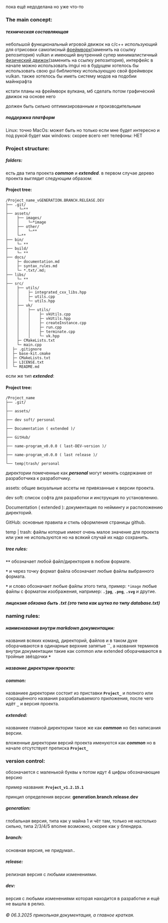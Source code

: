 пока ещё недоделана но уже что-то

### The main concept:
##### техническая составляющая
небольшой функциональный игровой движок на c/c++ использующий для отрисовки самописный [фреймворк](https://github.com/waflya-xleb/Engine/wiki)(заменить на ссылку репозитория) vulkan и имеющий внутренний супер минималистичный [физический движок](https://github.com/waflya-xleb/Engine/wiki)(заменить на ссылку репозитория), интерфейс в начале можно использовать imgui но в будущем хотелось бы использовать свою gui библиотеку использующую свой фреймворк vulkan.
также хотелось бы иметь систему модов на подобии майнкрафта

кстати планы на фреймворк вулкана, мб сделать потом графический движок на основе него

должен быть сильно оптимизированным и производительным
##### поддержка платформ
Linux: точно
MacOs: может быть но только если мне будет интересно и под рукой будет мак
windows: скорее всего нет
телефоны: НЕТ


### Project structure:
##### folders:
есть два типа проекта ***common*** и ***extended***.
в первом случае дерево проекта выглядит следующим образом:
#### Project tree:
~~~
/Project_name_vGENERATION.BRANCH.RELEASE.DEV
├── .git/
│     └─**
├── assets/
│    ├── images/
│    │    └─*image
│    ├── other/
│    │    └─**
│    └─**
├── bin/
│    └─ **
├── build/
│    └─ **
├── docs/
│    ├─ documentation.md
│    ├─ syntax_rules.md
│    └─ *.txt/.md;
├── libs/
│    └─ **
├── src/
│    ├── utils/
│    │    ├─ integrated_cxx_libs.hpp
│    │    ├─ utils.cpp
│    │    └─ utils.hpp
│    ├── vk/
│    │    ├── utils/
│    │    │    ├─ vkUtils.cpp
│    │    │    ├─ vkUtils.hpp
│    │    │    ├─ createInstance.cpp
│    │    │    ├─ run.cpp
│    │    │    ├─ terminate.cpp
│    │    │    └─ vk.hpp
│    ├─ CMakeLists.txt
│    └─ main.cpp
│  ├─ .gitignore
│  ├─ base-kit.cmake
│  ├─ CMakeLists.txt
│  ├─ LICENSE.txt
│  └─ README.md
  ~~~

если же тип ***extended***:
#### Project tree:
~~~
/Project_name
├── .git/
│
├── assets/
│
├── dev soft/ personal
│
├── Documentation ( extended )/
│
├── GitHub/
│
├── name-program_v0.0.0 ( last-DEV-version )/
│
├── name-program_v0.0.0 ( last release )/
│
└── temp|trash/ personal
  ~~~
директории помеченные как ***personal*** могут менять содержание от разработчика к разработчику.

assets: общие визуальные ассеты не привязанные к версии проекта.

dev soft: список софта для разработки и инструкция по установлению.

Documentation ( extended ): документация по неймингу и расположению директорий.

GitHub: основные правила и стиль оформления страницы github.

temp | trash: файлы которые имеют очень малое значение для проекта или уже не используются но на всякий случай их надо сохранить.




##### tree rules:
 **`**`** обозначает любой файл/директория в любом формате.
 
 **`*`** и через точку формат файла обозначает любые файлы выбранного формата.
 
 **`*`** и слово обозначает любые файлы этого типа, пример: `*image` любые файлы с форматом изображения, например: **`.jpg`**, **`.png`**, **`.svg`** и другие.


##### лицензия обязана быть .txt (это типа как шутка по типу database.txt)


### naming rules:
##### наименования внутри markdown документации:
названия всяких команд, директорий, файлов и в таком духе оборачиваются в одинарные верхние запятые **\`\`**, а названия терминов внутри документации такие как common или extended оборачиваются в тройные звёздочки **`*`**

##### название директории проекта:
##### common:
названиее директории состоит из приставки **`Project_`** и полного или сокращённого названия разрабатываемого приложения, после чего идёт **`_`** и версия проекта.

##### extended:
названиее главной директории такое же как ***common*** но без написания версии.

вложенные директории версий проекта именуются как ***common*** но в начале отсутствует преписка **`Project_`**


### version control:

обозначается с маленькой буквы **`v`** потом идут 4 цифры обозначающие версию

пример названия: **`Project_v1.2.15.1`**

принцип определения версии: **generation**.**branch**.**release**.**dev**

##### generation:
глобальная версия, типа как у майна 1 и чёт там, только не настолько сильно, типа 2/3/4/5 вполне возможно, скорее как у блендера.
##### branch:
основная версия, не придумал..
##### release:
релизная версия с любыми изменениями.
##### dev:
версия с любыми изменениями которая находится в разработке и ещё не вышла в релиз.

###### © 06.3.2025 прикольная документация, а главное краткая.
